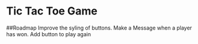 # Tic Tac Toe Game

##Roadmap
Improve the syling of buttons.
Make a Message when a player has won.
Add button to play again



 
